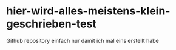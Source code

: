 # hier-wird-alles-meistens-klein-geschrieben-test
Github repository einfach nur damit ich mal eins erstellt habe
